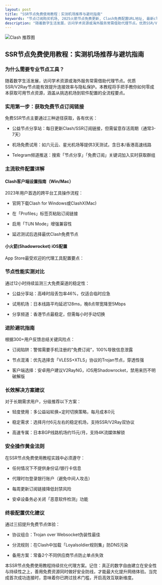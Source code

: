 ```yaml
---
layout: post
title: "SSR节点免费使用教程：实测机场推荐与避坑指南"
keywords: "节点订阅购买机场, 2025火箭节点免费更新, Clash免费配置URL地址, 最新clash节点, 怎么把网络ip改为外国"
description: "随着数字生活发展，访问学术资源或海外服务常需借助代理节点。优质SSR/V2Ray节点能有效提升连接效率与隐私保护。本教程将手把手教你如何零成本获取可用节点资源，涵盖从挑选机场到软件配置的全流程要点。"
---
```


![Clash 推荐图](https://clashjd.github.io/assets/img/最新机场推荐.png)

## SSR节点免费使用教程：实测机场推荐与避坑指南

### 为什么需要专业节点工具？

随着数字生活发展，访问学术资源或海外服务常需借助代理节点。优质SSR/V2Ray节点能有效提升连接效率与隐私保护。本教程将手把手教你如何零成本获取可用节点资源，涵盖从挑选机场到软件配置的全流程要点。

### 实用第一步：获取免费节点订阅链接

免费SSR节点主要通过三种途径获取，各有优劣：

- 公益节点分享站：每日更新Clash/SSR订阅链接，但需留意存活周期（通常3-7天）

- 机场免费试用：如六元云、星光机场等提供3天测试，含日本/香港高速线路

- Telegram频道推送：搜索「节点分享」「免费订阅」关键词加入实时获取群组

### 主流软件配置详解

#### Clash客户端设置指南（Win/Mac）

2023年用户首选的跨平台工具操作流程：

- 官网下载Clash for Windows或ClashX(Mac)

- 在「Profiles」标签页粘贴订阅链接

- 启用「TUN Mode」增强兼容性

- 延迟测试后选择最优Clash免费节点

#### 小火箭(Shadowrocket) iOS配置

App Store最受欢迎的代理工具配置要点：

### 节点性能实测对比

通过12小时持续监测三大免费渠道的稳定性：

- 公益分享站：高峰时段丢包率46%，仅适合临时应急

- 试用机场：日本线路平均延迟128ms，晚8点带宽降至5Mbps

- 分享频道：香港节点最稳定，但需每小时手动切换

### 进阶避坑指南

根据300+用户反馈总结关键风险点：

- 订阅陷阱：警惕需要手机注册的"免费订阅"，100%导致信息泄露

- 节点混淆：优先选择含「VLESS+XTLS」协议的Trojan节点，穿透性强

- 客户端选择：安卓用户建议V2RayNG，iOS用Shadowrocket，禁用来历不明破解版

### 长效解决方案建议

对于长期需求用户，分级推荐以下方案：

- 轻度使用：多公益站轮换+定时切换策略，每月成本0元

- 稳定需求：选择月付6元左右的稳定机场，支持SSR/V2Ray双协议

- 高速专属：日本BGP线路机场约15元/月，支持4K流媒体解锁

### 安全操作黄金法则

在SSR节点免费使用教程实践中必须遵守：

- 任何情况下不提供身份证/银行卡信息

- 代理时勿登录银行账户（避免中间人攻击）

- 每周更新订阅链接降低封禁风险

- 安卓设备务必关闭「恶意软件检测」功能

### 终极配置优化建议

通过三招提升免费节点体验：

- 协议组合：Trojan over Websocket伪装性最佳

- 分流规则：在Clash中加载「Loyalsoldier规则集」防DNS污染

- 备用方案：常备2个不同供应商节点防止单点失效

本SSR节点免费使用教程持续优化代理方案。记住：真正的数字自由建立在安全性与持续性之上，善用免费资源同时做好安全防线，才能最大化提升网络体验。当完成首次成功连接时，意味着你已跨过技术门槛，开启高效互联新维度。
